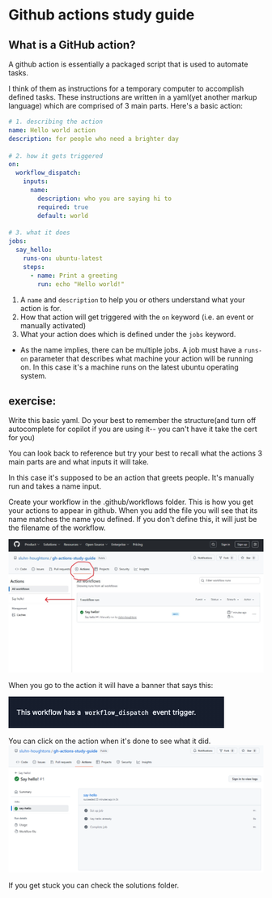 # Github actions study guide

## What is a GitHub action?
A github action is essentially a packaged script that is used to automate tasks. 

I think of them as instructions for a temporary computer to accomplish defined tasks. These instructions are written in a yaml(yet another markup language) which are comprised of 3 main parts. Here's a basic action:

```yml
# 1. describing the action
name: Hello world action
description: for people who need a brighter day

# 2. how it gets triggered
on:
  workflow_dispatch:
    inputs:
      name:
        description: who you are saying hi to
        required: true
        default: world

# 3. what it does
jobs:
  say_hello:
    runs-on: ubuntu-latest
    steps:
      - name: Print a greeting
        run: echo "Hello world!"
```

1. A `name` and `description` to help you or others understand what your action is for.
2. How that action will get triggered with the `on` keyword (i.e. an event or manually activated)
3. What your action does which is defined under the `jobs` keyword.
  - As the name implies, there can be multiple jobs. A job must have a `runs-on` parameter that describes what machine your action will be running on. In this case it's a machine runs on the latest ubuntu operating system.

## exercise:
Write this basic yaml. Do your best to remember the structure(and turn off autocomplete for copilot if you are using it-- you can't have it take the cert for you)

You can look back to reference but try your best to recall what the actions 3 main parts are and what inputs it will take.

In this case it's supposed to be an action that greets people. It's manually run and takes a name input.

Create your workflow in the .github/workflows folder. This is how you get your actions to appear in github. When you add the file you will see that its name matches the name you defined. If you don't define this, it will just be the filename of the workflow.

![alt text](../static/1md/2025_07_17_19_54_10_Workflow_runs_sluhn_houghtons_gh_actions_study_guide_GitHub.jpg)

When you go to the action it will have a banner that says this:

![alt text](../static/1md/image2.png)

You can click on the action when it's done to see what it did.
![alt text](../static/1md/image.png)

If you get stuck you can check the solutions folder.